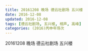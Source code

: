 ```yaml
---
title: 20161208 晚场 德云社剧场 五兴楼
date: 2016-12-08
updated: 2016-12-08
tags: [德云社剧场, 五兴楼, 相声, 高峰] 
categories: (2016)丙申年场次 
---
```

20161208 晚场 德云社剧场 五兴楼
